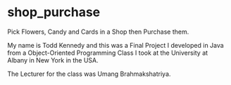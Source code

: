 # shop_purchase
Pick Flowers, Candy and Cards in a Shop then Purchase them.

My name is Todd Kennedy and this was a Final Project I developed in Java from a Object-Oriented Programming Class I took at the University at Albany in New York in the USA.

The Lecturer for the class was Umang Brahmakshatriya. 
